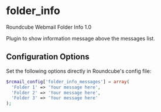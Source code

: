 folder_info
===========

Roundcube Webmail Folder Info 1.0

Plugin to show information message above the messages list.

Configuration Options
---------------------

Set the following options directly in Roundcube's config file:

```php
$rcmail_config['folder_info_messages'] = array(
  'Folder 1' => 'Your message here',
  'Folder 2' => 'Your message here',
  'Folder 3' => 'Your message here'
);
```
